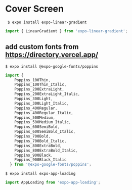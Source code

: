 # Cover Screen

<code> $ expo install expo-linear-gradient </code>

```javascript
import { LinearGradient } from 'expo-linear-gradient';

```
## add custom fonts from https://directory.vercel.app/
<code>$ expo install @expo-google-fonts/poppins </code>
```javascript
import { 
    Poppins_100Thin,
    Poppins_100Thin_Italic,
    Poppins_200ExtraLight,
    Poppins_200ExtraLight_Italic,
    Poppins_300Light,
    Poppins_300Light_Italic,
    Poppins_400Regular,
    Poppins_400Regular_Italic,
    Poppins_500Medium,
    Poppins_500Medium_Italic,
    Poppins_600SemiBold,
    Poppins_600SemiBold_Italic,
    Poppins_700Bold,
    Poppins_700Bold_Italic,
    Poppins_800ExtraBold,
    Poppins_800ExtraBold_Italic,
    Poppins_900Black,
    Poppins_900Black_Italic 
  } from '@expo-google-fonts/poppins';

```

<code>$ expo install expo-app-loading </code>
```javascript
import AppLoading from 'expo-app-loading';
```

